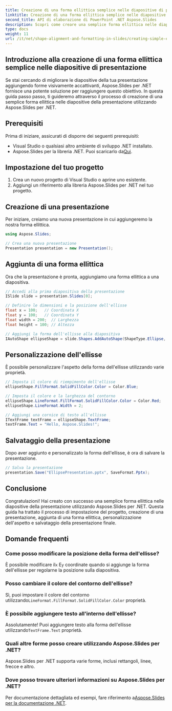 ```yaml
---
title: Creazione di una forma ellittica semplice nelle diapositive di presentazione con Aspose.Slides
linktitle: Creazione di una forma ellittica semplice nelle diapositive di presentazione con Aspose.Slides
second_title: API di elaborazione di PowerPoint .NET Aspose.Slides
description: Scopri come creare una semplice forma ellittica nelle diapositive di presentazione utilizzando Aspose.Slides per .NET. Questa guida passo passo fornisce il codice sorgente e le istruzioni per aggiungere, personalizzare e salvare forme ellittiche.
type: docs
weight: 11
url: /it/net/shape-alignment-and-formatting-in-slides/creating-simple-ellipse-shape/
---
```


## Introduzione alla creazione di una forma ellittica semplice nelle diapositive di presentazione

Se stai cercando di migliorare le diapositive della tua presentazione aggiungendo forme visivamente accattivanti, Aspose.Slides per .NET fornisce una potente soluzione per raggiungere questo obiettivo. In questa guida passo passo, ti guideremo attraverso il processo di creazione di una semplice forma ellittica nelle diapositive della presentazione utilizzando Aspose.Slides per .NET.

## Prerequisiti

Prima di iniziare, assicurati di disporre dei seguenti prerequisiti:

- Visual Studio o qualsiasi altro ambiente di sviluppo .NET installato.
-  Aspose.Slides per la libreria .NET. Puoi scaricarlo da[Qui](https://releases.aspose.com/slides/net/).

## Impostazione del tuo progetto

1. Crea un nuovo progetto di Visual Studio o aprine uno esistente.
2. Aggiungi un riferimento alla libreria Aspose.Slides per .NET nel tuo progetto.

## Creazione di una presentazione

Per iniziare, creiamo una nuova presentazione in cui aggiungeremo la nostra forma ellittica.

```csharp
using Aspose.Slides;

// Crea una nuova presentazione
Presentation presentation = new Presentation();
```

## Aggiunta di una forma ellittica

Ora che la presentazione è pronta, aggiungiamo una forma ellittica a una diapositiva.

```csharp
// Accedi alla prima diapositiva della presentazione
ISlide slide = presentation.Slides[0];

// Definire le dimensioni e la posizione dell'ellisse
float x = 100;   // Coordinata X
float y = 100;   // Coordinata Y
float width = 200;  // Larghezza
float height = 100; // Altezza

// Aggiungi la forma dell'ellisse alla diapositiva
IAutoShape ellipseShape = slide.Shapes.AddAutoShape(ShapeType.Ellipse, x, y, width, height);
```

## Personalizzazione dell'ellisse

È possibile personalizzare l'aspetto della forma dell'ellisse utilizzando varie proprietà.

```csharp
// Imposta il colore di riempimento dell'ellisse
ellipseShape.FillFormat.SolidFillColor.Color = Color.Blue;

// Imposta il colore e la larghezza del contorno
ellipseShape.LineFormat.FillFormat.SolidFillColor.Color = Color.Red;
ellipseShape.LineFormat.Width = 2;

// Aggiungi una cornice di testo all'ellisse
ITextFrame textFrame = ellipseShape.TextFrame;
textFrame.Text = "Hello, Aspose.Slides!";
```

## Salvataggio della presentazione

Dopo aver aggiunto e personalizzato la forma dell'ellisse, è ora di salvare la presentazione.

```csharp
// Salva la presentazione
presentation.Save("EllipsePresentation.pptx", SaveFormat.Pptx);
```

## Conclusione

Congratulazioni! Hai creato con successo una semplice forma ellittica nelle diapositive della presentazione utilizzando Aspose.Slides per .NET. Questa guida ha trattato il processo di impostazione del progetto, creazione di una presentazione, aggiunta di una forma ellittica, personalizzazione dell'aspetto e salvataggio della presentazione finale.

## Domande frequenti

### Come posso modificare la posizione della forma dell'ellisse?

 È possibile modificare il`x` E`y` coordinate quando si aggiunge la forma dell'ellisse per regolarne la posizione sulla diapositiva.

### Posso cambiare il colore del contorno dell'ellisse?

 Sì, puoi impostare il colore del contorno utilizzando`LineFormat.FillFormat.SolidFillColor.Color` proprietà.

### È possibile aggiungere testo all'interno dell'ellisse?

 Assolutamente! Puoi aggiungere testo alla forma dell'ellisse utilizzando`TextFrame.Text` proprietà.

### Quali altre forme posso creare utilizzando Aspose.Slides per .NET?

Aspose.Slides per .NET supporta varie forme, inclusi rettangoli, linee, frecce e altro.

### Dove posso trovare ulteriori informazioni su Aspose.Slides per .NET?

 Per documentazione dettagliata ed esempi, fare riferimento a[Aspose.Slides per la documentazione .NET](https://reference.aspose.com/slides/net/).